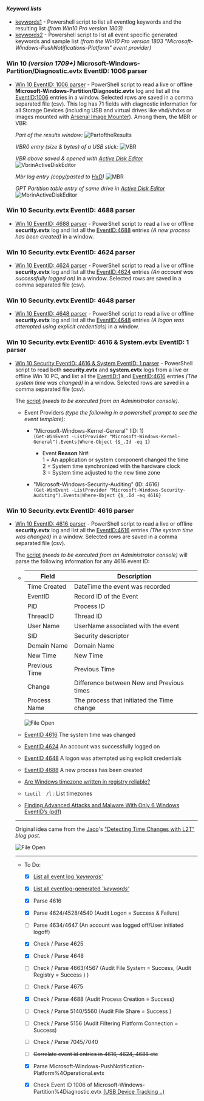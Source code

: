 <!-- saved from url=(0054) https://kacos2000.github.io/Win10-Research/EventLogs/ --> 
<!-- https://guides.github.com/features/mastering-markdown/ --> 
####  *Keyword lists*  ####
- [keywords1](https://github.com/kacos2000/Win10-Research/blob/master/EventLogs/keywords.md) - 
  Powershell script to list all eventlog keywords and the resulting list *(from Win10 Pro version 1803)*
- [keywords2](https://github.com/kacos2000/Win10-Research/blob/master/EventLogs/keywords2.md) - 
  Powershell script to list all event specific generated keywords and sample list *(from the Win10 Pro version 1803 "Microsoft-Windows-PushNotifications-Platform" event provider)*

###  Win 10 *(version 1709+)* Microsoft-Windows-Partition/Diagnostic.evtx EventID: 1006 parser  ###

- [Win 10 EventID: 1006 parser](https://github.com/kacos2000/Win10-Research/blob/master/EventLogs/ProcessCreatedEvents.ps1) - PowerShell script to read a live or offline **Microsoft-Windows-Partition/Diagnostic.evtx** log and list all the [EventID:1006](https://df-stream.com/2018/05/partition-diagnostic-event-log-and-usb-device-tracking-p1/) entries in a window. Selected rows are saved in a comma separated file (csv). This log has 71 fields with diagnostic information for all Storage Devices (including USB and virtual drives like vhd/vhdxs or images mounted with [Arsenal Image Mounter](https://arsenalrecon.com/)). Among them, the MBR or VBR:

  *Part of the results window:*
  ![PartoftheResults](https://raw.githubusercontent.com/kacos2000/Win10-Research/master/EventLogs/pd00.JPG)

  *VBR0 entry (size & bytes) of a USB stick:*
  ![VBR](https://raw.githubusercontent.com/kacos2000/Win10-Research/master/EventLogs/pd0.JPG)

  *VBR above saved & opened with [Active Disk Editor](http://www.disk-editor.org/)*
  ![VbrinActiveDiskEditor](https://raw.githubusercontent.com/kacos2000/Win10-Research/master/EventLogs/pd1.JPG)
  
  *Mbr log entry (copy/pasted to [HxD](https://mh-nexus.de/en/hxd/))*
  ![MBR](https://raw.githubusercontent.com/kacos2000/Win10-Research/master/EventLogs/mb.JPG)
  
  *GPT Partition table entry of same drive in [Active Disk Editor](http://www.disk-editor.org/)*
  ![MbrinActiveDiskEditor](https://raw.githubusercontent.com/kacos2000/Win10-Research/master/EventLogs/mb1.JPG)

###  Win 10 Security.evtx EventID: 4688 parser  ###

- [Win 10 EventID: 4688 parser](https://github.com/kacos2000/Win10-Research/blob/master/EventLogs/ProcessCreatedEvents.ps1) - PowerShell script to read a live or offline **security.evtx** log and list all the [EventID:4688](https://docs.microsoft.com/en-us/windows/security/threat-protection/auditing/event-4688) entries *(A new process has been created)* in a window. 

###  Win 10 Security.evtx EventID: 4624 parser  ###

- [Win 10 EventID: 4624 parser](https://github.com/kacos2000/Win10-Research/blob/master/EventLogs/LoginEvents.ps1) - PowerShell script to read a live or offline **security.evtx** log and list all the [EventID:4624](https://docs.microsoft.com/en-us/windows/security/threat-protection/auditing/event-4624) entries *(An account was successfully logged on)* in a window. Selected rows are saved in a comma separated file (csv).  

###  Win 10 Security.evtx EventID: 4648 parser  ###

- [Win 10 EventID: 4648 parser](https://github.com/kacos2000/Win10-Research/blob/master/EventLogs/LogonAttempted.ps1) - PowerShell script to read a live or offline **security.evtx** log and list all the [EventID:4648](https://docs.microsoft.com/en-us/windows/security/threat-protection/auditing/event-4648) entries *(A logon was attempted using explicit credentials)* in a window. 

###  Win 10 Security.evtx EventID: 4616 & System.evtx EventID: 1 parser ###

- [Win 10 Security EventID: 4616 & System EventID: 1 parser](https://github.com/kacos2000/Win10-Research/blob/master/EventLogs/TimeEventsAll.ps1) - PowerShell script to read both **security.evtx** and **system.evtx** logs from a live or offline Win 10 PC, and list all the [EventID:1](http://www.eventid.net/display-eventid-1-source-Microsoft-Windows-Kernel-General-eventno-10866-phase-1.htm) and [EventID:4616](https://docs.microsoft.com/en-us/windows/security/threat-protection/auditing/event-4616) entries *(The system time was changed)* in a window. Selected rows are saved in a comma separated file (csv).  
  
  The [script](https://github.com/kacos2000/Win10-Research/blob/master/EventLogs/TimeEventsAll.ps1) *(needs to be executed from an Administrator console)*. 

  - Event Providers *(type the following in a powershell prompt to see the event template)*: 
     - "Microsoft-Windows-Kernel-General" (ID: 1)<br>
        `(Get-WinEvent -ListProvider "Microsoft-Windows-Kernel-General").Events|Where-Object {$_.Id -eq 1}`<br>
        
        * Event **Reason** Nr#:<br>
          1 = An application or system component changed the time<br>
          2 = System time synchronized with the hardware clock<br>
          3 = System time adjusted to the new time zone
      
     - "Microsoft-Windows-Security-Auditing" (ID: 4616)<br>
        `(Get-WinEvent -ListProvider "Microsoft-Windows-Security-Auditing").Events|Where-Object {$_.Id -eq 4616}`

###  Win 10 Security.evtx EventID: 4616 parser  ###

- [Win 10 EventID: 4616 parser](https://github.com/kacos2000/Win10-Research/blob/master/EventLogs/TimeEvents.ps1) - PowerShell script to read a live or offline **security.evtx** log and list all the [EventID:4616](https://docs.microsoft.com/en-us/windows/security/threat-protection/auditing/event-4616) entries *(The system time was changed)* in a window. Selected rows are saved in a comma separated file (csv).  

   The [script](https://github.com/kacos2000/Win10-Research/blob/master/EventLogs/TimeEvents.ps1) *(needs to be executed from an Administrator console)* will parse the following information for any 4616 event ID:

   -  Field              | Description
      ------------       | -------------
      Time Created       | DateTime the event was recorded
      EventID            | Record ID of the Event
      PID                | Process ID
      ThreadID           | Thread ID
      User Name          | UserName associated with the event 
      SID                | Security descriptor
      Domain Name        | Domain Name
      New Time           | New Time
      Previous Time      | Previous Time
      Change             | Difference between New and Previous times
      Process Name       | The process that initiated the Time change 
      
       ![File Open](https://raw.githubusercontent.com/kacos2000/Win10-Research/master/EventLogs/O.JPG)
  
    - [EventID 4616](https://docs.microsoft.com/en-us/windows/security/threat-protection/auditing/event-4616) The system time was changed
    - [EventID 4624](https://docs.microsoft.com/en-us/windows/security/threat-protection/auditing/event-4624) An account was successfully logged on
    - [EventID 4648](https://docs.microsoft.com/en-us/windows/security/threat-protection/auditing/event-4648) A logon was attempted using explicit credentials
    - [EventID 4688](https://docs.microsoft.com/en-us/windows/security/threat-protection/auditing/event-4688) A new process has been created
    - [Are Windows timezone written in registry reliable?](https://stackoverflow.com/questions/47104967/are-windows-timezone-written-in-registry-reliable)
    - `tzutil  /l` : List timezones
    - [Finding	Advanced Attacks and Malware With Only 6 Windows EventID’s (pdf)](https://conf.splunk.com/session/2015/conf2015_MGough_MalwareArchaelogy_SecurityCompliance_FindingAdvnacedAttacksAnd.pdf)
  
  __________________
   
     Original idea came from the [Jaco](https://twitter.com/jaco_ZA/status/1015495669988122624)'s ["Detecting Time Changes with L2T"](https://www.dfir.co.za/2018/07/07/detecting-time-changes-with-l2t-aint-nobody-got-time-for-that/) *blog post*.
   
     ![File Open](https://raw.githubusercontent.com/kacos2000/Win10-Research/master/EventLogs/T.JPG)
   
  __________________
   
     - To Do:
       - [X] [List all event log *'keywords'*](keywords.md)
       - [X] [List all eventlog-generated *'keywords'*](keywords2.md)
       - [X] Parse 4616
       - [X] Parse 4624/4528/4540 (Audit Logon = Success & Failure)
       - [ ] Parse 4634/4647 (An account was logged off/User initiated logoff)
       - [X] Check / Parse 4625
       - [X] Check / Parse 4648
       - [ ] Check / Parse 4663/4567 (Audit File	System	=	Success, (Audit Registry =	Success ) )
       - [ ] Check / Parse 4675
       - [X] Check / Parse 4688 (Audit Process Creation =	Success)
       - [ ] Check / Parse 5140/5560 (Audit File	Share	=	Success )
       - [ ] Check / Parse 5156 (Audit Filtering Platform Connection = Success)
       - [ ] Check / Parse 7045/7040 
       - [ ] ~~Correlate event id entries in 4616, 4624, 4688 etc~~
       - [X] Parse Microsoft-Windows-PushNotification-Platform%4Operational.evtx
       - [X] Check Event ID 1006 of Microsoft-Windows-Partition%4Diagnostic.evtx [(USB Device Tracking ..)](https://df-stream.com/2018/07/partition-diagnostic-event-log-and-usb-device-tracking-p2/)
      
